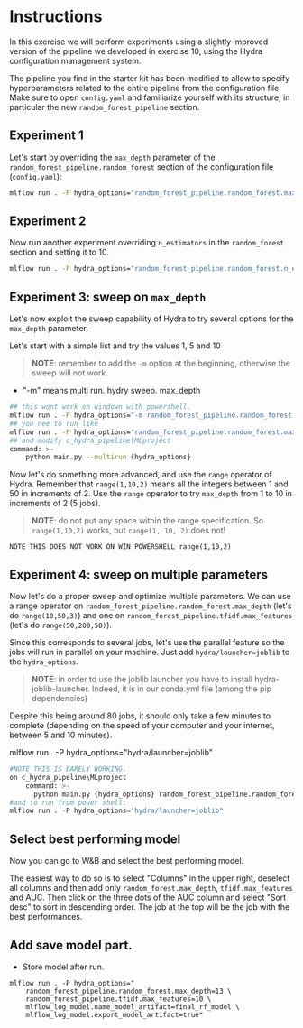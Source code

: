 # Instructions
In this exercise we will perform experiments using a slightly improved version of the pipeline we 
developed in exercise 10, using the Hydra configuration management system.

The pipeline you find in the starter kit has been modified to allow to specify hyperparameters
related to the entire pipeline from the configuration file. Make sure to open ``config.yaml``
and familiarize yourself with its structure, in particular the new ``random_forest_pipeline``
section.

## Experiment 1
Let's start by overriding the ``max_depth`` parameter of the ``random_forest_pipeline.random_forest`` 
section of the configuration file (``config.yaml``):

```bash
mlflow run . -P hydra_options="random_forest_pipeline.random_forest.max_depth=5"
```

## Experiment 2
Now run another experiment overriding ``n_estimators`` in the ``random_forest`` section and setting 
it to 10.
```bash
mlflow run . -P hydra_options="random_forest_pipeline.random_forest.n_estimators=10"
```

## Experiment 3: sweep on ``max_depth``
Let's now exploit the sweep capability of Hydra to try several options for the ``max_depth``
parameter.

Let's start with a simple list and try the values 1, 5 and 10

> **NOTE**: remember to add the ``-m`` option at the beginning, otherwise the sweep will not
> work.

+ "-m" means multi run. hydry sweep.
max_depth
```bash
## this wont work on windown with powershell.
mlflow run . -P hydra_options="-m random_forest_pipeline.random_forest.max_depth=3,4,5"
## you nee to run like
mlflow run . -P hydra_options="random_forest_pipeline.random_forest.max_depth=3,4,5"
## and modify c_hydra_pipeline\MLproject
command: >-
    python main.py --multirun {hydra_options}
```

Now let's do something more advanced, and use the ``range`` operator of Hydra. Remember that
``range(1,10,2)`` means all the integers between 1 and 50 in increments of 2. Use the
``range`` operator to try ``max_depth`` from 1 to 10 in increments of 2 (5 jobs).

> **NOTE**: do not put any space within the range specification. So ``range(1,10,2)`` works, but
> ``range(1, 10, 2)`` does not!

```
NOTE THIS DOES NOT WORK ON WIN POWERSHELL range(1,10,2)
```


## Experiment 4: sweep on multiple parameters
Now let's do a proper sweep and optimize multiple parameters. We can use a range operator on 
``random_forest_pipeline.random_forest.max_depth`` (let's do ``range(10,50,3)``) and one on 
``random_forest_pipeline.tfidf.max_features`` (let's do ``range(50,200,50)``).

Since this corresponds to several jobs, let's use the parallel feature so the jobs will run
in parallel on your machine. Just add ``hydra/launcher=joblib`` to the ``hydra_options``.

> **NOTE**: in order to use the joblib launcher you have to install hydra-joblib-launcher. Indeed, it is
> in our conda.yml file (among the pip dependencies)

Despite this being around 80 jobs, it should only take a few minutes to complete (depending on 
the speed of your computer and your internet, between 5 and 10 minutes).

mlflow run . -P hydra_options="hydra/launcher=joblib"
```python
#NOTE THIS IS BARELY WORKING.
on c_hydra_pipeline\MLproject
    command: >-
      python main.py {hydra_options} random_forest_pipeline.random_forest.max_depth=range(1,10,2) random_forest_pipeline.tfidf.max_features=range(50,200,50) --multirun
#and to run from power shell:
mlflow run . -P hydra_options="hydra/launcher=joblib"
```

## Select best performing model
Now you can go to W&B and select the best performing model.

The easiest way to do so is to select "Columns" in the upper right, deselect all columns and then
add only ``random_forest.max_depth``, ``tfidf.max_features`` and AUC. Then click on the three 
dots of the AUC column and select "Sort desc" to sort in descending order. The job at the top 
will be the job with the best performances.

## Add save model part.

+ Store model after run.
```
mlflow run . -P hydra_options="
    random_forest_pipeline.random_forest.max_depth=13 \
    random_forest_pipeline.tfidf.max_features=10 \
    mlflow_log_model.name_model_artifact=final_rf_model \
    mlflow_log_model.export_model_artifact=true"
```
